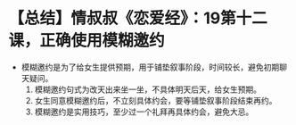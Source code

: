 # 【总结】情叔叔《恋爱经》：19第十二课，正确使用模糊邀约

-   模糊邀约是为了给女生提供预期，用于铺垫叙事阶段，时间较长，避免初期聊天疑问。
    1.  模糊邀约句式为改天出来坐一坐，不具体明天后天，给女生预期。
    2.  女生同意模糊邀约后，不立刻具体约会，要等铺垫叙事阶段结束再约。
    3.  模糊邀约是实用技巧，至少过一个礼拜再具体约会，避免大忌。